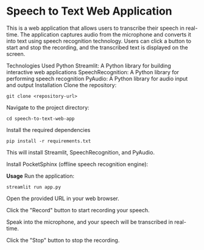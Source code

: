 # Speech to Text Web Application
This is a web application that allows users to transcribe their speech in real-time. The application captures audio from the microphone and converts it into text using speech recognition technology. Users can click a button to start and stop the recording, and the transcribed text is displayed on the screen.

Technologies Used
Python
Streamlit: A Python library for building interactive web applications
SpeechRecognition: A Python library for performing speech recognition
PyAudio: A Python library for audio input and output
Installation
Clone the repository:
```
git clone <repository-url>
```
Navigate to the project directory:
```
cd speech-to-text-web-app
```
Install the required dependencies
```
pip install -r requirements.txt
```
This will install Streamlit, SpeechRecognition, and PyAudio.

Install PocketSphinx (offline speech recognition engine):

**Usage**
Run the application:
```
streamlit run app.py
```
Open the provided URL in your web browser.

Click the "Record" button to start recording your speech.

Speak into the microphone, and your speech will be transcribed in real-time.

Click the "Stop" button to stop the recording.
